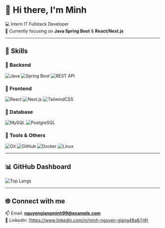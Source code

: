 # 👋 Hi there, I'm Minh  

💻 Intern IT Fullstack Developer  
🌱 Currently focusing on **Java Spring Boot** & **React/Next.js**  

---

## 🚀 Skills

### 🔹 Backend  
![Java](https://img.shields.io/badge/Java-ED8B00?style=for-the-badge&logo=openjdk&logoColor=white)
![Spring Boot](https://img.shields.io/badge/Spring%20Boot-6DB33F?style=for-the-badge&logo=springboot&logoColor=white)
![REST API](https://img.shields.io/badge/REST%20API-02569B?style=for-the-badge&logo=fastapi&logoColor=white)

### 🔹 Frontend  
![React](https://img.shields.io/badge/React-20232A?style=for-the-badge&logo=react&logoColor=61DAFB)
![Next.js](https://img.shields.io/badge/Next.js-000000?style=for-the-badge&logo=nextdotjs&logoColor=white)
![TailwindCSS](https://img.shields.io/badge/TailwindCSS-38B2AC?style=for-the-badge&logo=tailwindcss&logoColor=white)

### 🔹 Database  
![MySQL](https://img.shields.io/badge/MySQL-005C84?style=for-the-badge&logo=mysql&logoColor=white)
![PostgreSQL](https://img.shields.io/badge/PostgreSQL-316192?style=for-the-badge&logo=postgresql&logoColor=white)

### 🔹 Tools & Others  
![Git](https://img.shields.io/badge/Git-F05032?style=for-the-badge&logo=git&logoColor=white)
![GitHub](https://img.shields.io/badge/GitHub-181717?style=for-the-badge&logo=github&logoColor=white)
![Docker](https://img.shields.io/badge/Docker-2496ED?style=for-the-badge&logo=docker&logoColor=white)
![Linux](https://img.shields.io/badge/Linux-FCC624?style=for-the-badge&logo=linux&logoColor=black)

---

## 📊 GitHub Dashboard  

![Top Langs](https://github-readme-stats.vercel.app/api/top-langs/?username=nggiangminh&layout=compact&theme=radical)  

---

## 🌐 Connect with me  
📫 Email: **nguyengiangminh99@example.com**  
💼 LinkedIn: [https://www.linkedin.com/in/minh-nguyen-giang48a8/](#)  
